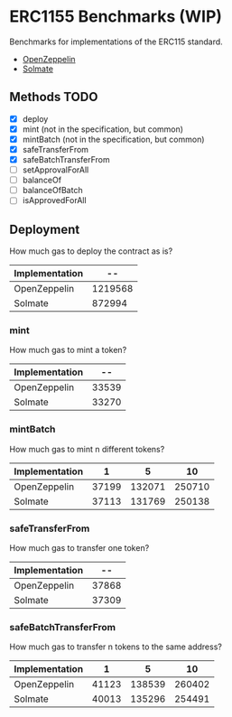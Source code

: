 # ERC1155 Benchmarks (WIP)

Benchmarks for implementations of the ERC115 standard.

- [OpenZeppelin](https://github.com/OpenZeppelin/openzeppelin-contracts)
- [Solmate](https://github.com/rari-capital/solmate)

## Methods TODO

- [x] deploy
- [x] mint (not in the specification, but common)
- [x] mintBatch (not in the specification, but common)
- [x] safeTransferFrom
- [x] safeBatchTransferFrom
- [ ] setApprovalForAll
- [ ] balanceOf
- [ ] balanceOfBatch
- [ ] isApprovedForAll

## Deployment

How much gas to deploy the contract as is?

<!-- Start deploy Table -->
|Implementation|   --  |
|--------------|-------|
| OpenZeppelin |1219568|
|    Solmate   | 872994|
<!-- End deploy Table -->

### mint

How much gas to mint a token?

<!-- Start mint Table -->
|Implementation|  -- |
|--------------|-----|
| OpenZeppelin |33539|
|    Solmate   |33270|
<!-- End mint Table -->

### mintBatch

How much gas to mint n different tokens?

<!-- Start mintBatch Table -->
|Implementation|  1  |   5  |  10  |
|--------------|-----|------|------|
| OpenZeppelin |37199|132071|250710|
|    Solmate   |37113|131769|250138|
<!-- End mintBatch Table -->

### safeTransferFrom

How much gas to transfer one token?

<!-- Start safeTransferFrom Table -->
|Implementation|  -- |
|--------------|-----|
| OpenZeppelin |37868|
|    Solmate   |37309|
<!-- End safeTransferFrom Table -->

### safeBatchTransferFrom

How much gas to transfer n tokens to the same address?

<!-- Start safeBatchTransferFrom Table -->
|Implementation|  1  |   5  |  10  |
|--------------|-----|------|------|
| OpenZeppelin |41123|138539|260402|
|    Solmate   |40013|135296|254491|
<!-- End safeBatchTransferFrom Table -->
